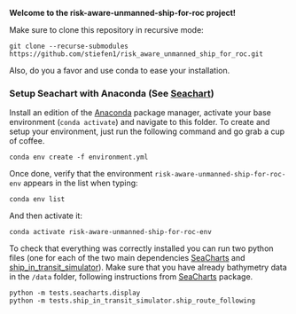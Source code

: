 **Welcome to the risk-aware-unmanned-ship-for-roc project!**

Make sure to clone this repository in recursive mode:

```
git clone --recurse-submodules https://github.com/stiefen1/risk_aware_unmanned_ship_for_roc.git
```

Also, do you a favor and use conda to ease your installation.

### Setup Seachart with Anaconda (See [Seachart](https://github.com/simbli/seacharts))

Install an edition of the [Anaconda](
https://www.anaconda.com/products/individual-d) package manager, activate your base environment (```conda activate```) and navigate to this folder. To create and setup your environment, just run the following command and go grab a cup of coffee.

```
conda env create -f environment.yml
```
Once done, verify that the environment  ```risk-aware-unmanned-ship-for-roc-env``` appears in the list when typing:

```
conda env list
```
And then activate it:
```
conda activate risk-aware-unmanned-ship-for-roc-env
```

To check that everything was correctly installed you can run two python files (one for each of the two main dependencies [SeaCharts](https://github.com/simbli/seacharts/tree/main) and [ship_in_transit_simulator](https://github.com/BorgeRokseth/ship_in_transit_simulator/tree/master)). Make sure that you have already bathymetry data in the `/data` folder, following instructions from [SeaCharts](https://github.com/simbli/seacharts/tree/main) package.

```
python -m tests.seacharts.display
python -m tests.ship_in_transit_simulator.ship_route_following
```


